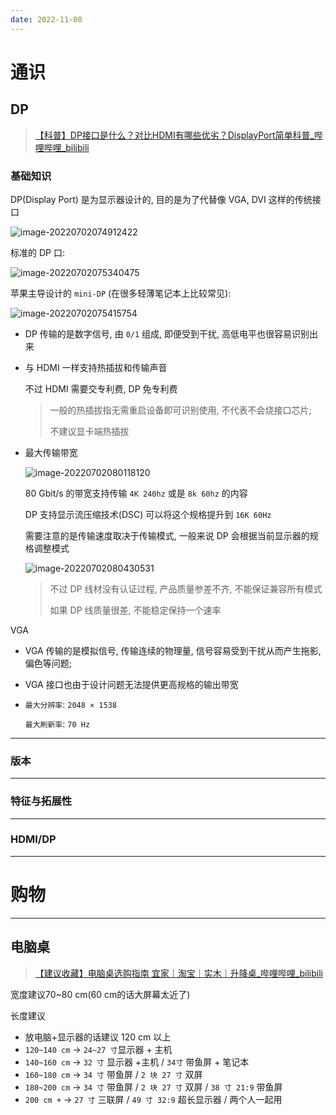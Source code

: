 ```yaml
---
date: 2022-11-08
---
```


# 通识

## DP

> [【科普】DP接口是什么？对比HDMI有哪些优劣？DisplayPort简单科普_哔哩哔哩_bilibili](https://www.bilibili.com/video/BV1bg411Q72u?spm_id_from=333.337.search-card.all.click&vd_source=acdec76182e84a0753fcba0a80f5e7ba)

### 基础知识

DP(Display Port) 是为显示器设计的, 目的是为了代替像 VGA, DVI 这样的传统接口

![image-20220702074912422](http://cdn.ayusummer233.top/img/202207020749319.png)

标准的 DP 口:

![image-20220702075340475](http://cdn.ayusummer233.top/img/202207020753725.png)

苹果主导设计的 `mini-DP` (在很多轻薄笔记本上比较常见):

![image-20220702075415754](http://cdn.ayusummer233.top/img/202207020754870.png)



- DP 传输的是数字信号, 由 `0/1` 组成, 即便受到干扰, 高低电平也很容易识别出来

- 与 HDMI 一样支持热插拔和传输声音

  不过 HDMI 需要交专利费, DP 免专利费

  > 一般的热插拔指无需重启设备即可识别使用, 不代表不会烧接口芯片;
  >
  > 不建议显卡端热插拔

- 最大传输带宽

  ![image-20220702080118120](http://cdn.ayusummer233.top/img/202207020801334.png)

  80 Gbit/s 的带宽支持传输 `4K 240hz` 或是 `8k 60hz` 的内容

  DP 支持显示流压缩技术(DSC) 可以将这个规格提升到 `16K 60Hz`

  需要注意的是传输速度取决于传输模式, 一般来说 DP 会根据当前显示器的规格调整模式

  ![image-20220702080430531](http://cdn.ayusummer233.top/img/202207020804840.png)

  > 不过 DP 线材没有认证过程, 产品质量参差不齐, 不能保证兼容所有模式
  >
  > 如果 DP 线质量很差, 不能稳定保持一个速率

  

VGA

- VGA 传输的是模拟信号, 传输连续的物理量, 信号容易受到干扰从而产生拖影, 偏色等问题; 

- VGA 接口也由于设计问题无法提供更高规格的输出带宽

- `最大分辨率`: `2048 × 1538`

  `最大刷新率`: `70 Hz`

  

----

### 版本



---

### 特征与拓展性



---

### HDMI/DP



---

# 购物

---

## 电脑桌

> [【建议收藏】电脑桌选购指南 宜家｜淘宝｜实木｜升降桌_哔哩哔哩_bilibili](https://www.bilibili.com/video/BV1W5411S7Lt?spm_id_from=333.337.search-card.all.click&vd_source=bb4d7b2841dd4d0035c93d44ba5cf11a)

宽度建议70~80 cm(60 cm的话大屏幕太近了)

长度建议

- 放电脑+显示器的话建议 120 cm 以上
- `120~140 cm` -> `24~27 寸`显示器 + 主机
- `140~160 cm` -> `32 寸` 显示器 +主机  /  `34寸` 带鱼屏 + 笔记本
- `160~180 cm` ->  `34 寸` 带鱼屏 / `2 块 27 寸` 双屏
- `180~200 cm` -> `34 寸` 带鱼屏 / `2 块 27 寸` 双屏 / `38 寸 21:9` 带鱼屏
- `200 cm +` ->  `27 寸` 三联屏 / `49 寸 32:9` 超长显示器 / 两个人一起用



